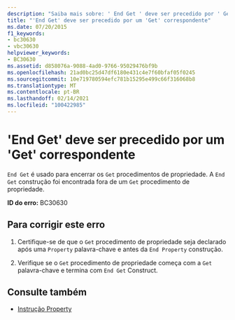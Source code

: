 ```yaml
---
description: "Saiba mais sobre: ' End Get ' deve ser precedido por ' Get ' correspondente"
title: "'End Get' deve ser precedido por um 'Get' correspondente"
ms.date: 07/20/2015
f1_keywords:
- bc30630
- vbc30630
helpviewer_keywords:
- BC30630
ms.assetid: d858076a-9088-4ad0-9766-95029476bf9b
ms.openlocfilehash: 21ad0bc25d47df6180e431c4e7f60bfaf05f0245
ms.sourcegitcommit: 10e719780594efc781b15295e499c66f316068b8
ms.translationtype: MT
ms.contentlocale: pt-BR
ms.lasthandoff: 02/14/2021
ms.locfileid: "100422985"
---
```

# <a name="end-get-must-be-preceded-by-a-matching-get"></a>'End Get' deve ser precedido por um 'Get' correspondente

`End Get` é usado para encerrar os `Get` procedimentos de propriedade. A `End Get` construção foi encontrada fora de um `Get` procedimento de propriedade.  
  
 **ID do erro:** BC30630  
  
## <a name="to-correct-this-error"></a>Para corrigir este erro  
  
1. Certifique-se de que o `Get` procedimento de propriedade seja declarado após uma `Property` palavra-chave e antes da `End Property` construção.  
  
2. Verifique se o `Get` procedimento de propriedade começa com a `Get` palavra-chave e termina com `End Get` Construct.  
  
## <a name="see-also"></a>Consulte também

- [Instrução Property](../language-reference/statements/property-statement.md)
